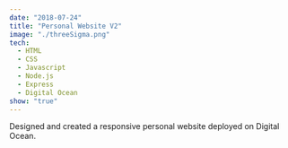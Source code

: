 ```yaml
---
date: "2018-07-24"
title: "Personal Website V2"
image: "./threeSigma.png"
tech:
  - HTML
  - CSS
  - Javascript
  - Node.js
  - Express
  - Digital Ocean
show: "true"
---
```


Designed and created a responsive personal website deployed on Digital Ocean.
